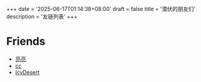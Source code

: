+++
date = '2025-06-17T01:14:38+08:00'
draft = false
title = '潜伏的朋友们'
description = '友链列表'
+++

# Friends

- [亮亮](https://astro.momentum.moe/)
- [cc](https://i@cclvi.cc/)
- [IcyDesert](https://github.com/IcyDesert)